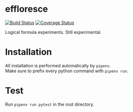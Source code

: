# effloresce

[![Build Status](https://travis-ci.org/ndrein/effloresce.svg?branch=master)](https://travis-ci.org/ndrein/effloresce)
[![Coverage Status](https://coveralls.io/repos/github/ndrein/effloresce/badge.svg?branch=master)](https://coveralls.io/github/ndrein/effloresce?branch=master)

Logical formula experiments.  Still experimental.


# Installation

All installation is performed automatically by `pipenv`.  
Make sure to prefix every python command with `pipenv run`.


# Test

Run `pipenv run pytest` in the root directory.